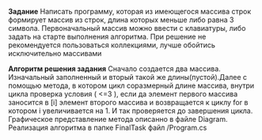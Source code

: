 **Задание**
Написать программу, которая из имеющегося массива строк формирует массив из строк, длина которых меньше либо равна 3 символа. 
Первоначальный массив можно ввести с клавиатуры, либо задать на старте выполнения алгоритма. 
При решение не рекомендуется пользоваться коллекциями, лучше обойтись исключительно массивами

**Алгоритм решения задания**
Сначало создается два массива. Изначальный заполненный и вторый такой же длины(пустой).Далее с помощью метода, в котором цикл соразмерный длине массива, 
внутри цикла проверка условия ( <=3 ), если да элемент первого массива заносится в [i] элемент второго массива и возвращается к циклу for в котором i увеличивается на 1. 
И так проверяется до завершения цикла.
Графическое представление метода описанно в файле Diagram.
Реализация алгоритма в папке FinalTask  файл /Program.cs